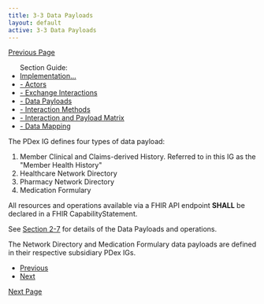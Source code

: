```yaml
---
title: 3-3 Data Payloads
layout: default
active: 3-3 Data Payloads
---
```


[Previous Page](3-2_Exchange_Interactions.html)

<ul id="markdown-toc">
	Section Guide:
  <li><a href="3_PDex_Implementation_Actors,_Interactions,_Data_Payloads_and_Methods.html" id="markdown-toc-section3">Implementation...</a></li>
  <li><a href="3-1_Actors.html" id="markdown-toc-actors">- Actors</a></li>
  <li><a href="3-2_Exchange_Interactions.html" id="markdown-toc-interactions">- Exchange Interactions</a></li>
	<li><a href="3-3_Data_Payloads.html" id="markdown-toc-payloads">- Data Payloads</a></li>
	<li><a href="3-4_Interaction_Methods.html" id="markdown-toc-interactions">- Interaction Methods</a></li>
	<li><a href="3-5_Interaction_and_Payload_Matrix.html" id="markdown-toc-matrix">- Interaction and Payload Matrix</a></li>
	<li><a href="3-6_Data_Mapping.html" id="markdown-toc-mapping">- Data Mapping</a></li>
</ul>

The PDex IG defines four types of data payload:

1. Member Clinical and Claims-derived History. Referred to in this IG as the "Member Health History"
2. Healthcare Network Directory 
3. Pharmacy Network Directory
4. Medication Formulary

All resources and operations available via a FHIR API endpoint **SHALL** be declared in a FHIR CapabilityStatement.

See [Section 2-7](2-7_PDex_Data_Payloads.html) for details of the Data Payloads and operations.

The Network Directory and Medication Formulary data payloads are defined in their respective subsidiary PDex IGs.

<ul>
  <li><a href="3-2_Exchange_Interactions.html" >Previous</a></li>
  <li><a href="3-4_Interaction_Methods.html" >Next</a></li>
</ul>

[Next Page](3-4_Interaction_Methods.html)